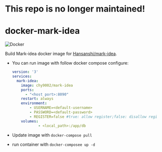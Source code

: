 

This repo is no longer maintained!
================


# docker-mark-idea
 
![Docker](https://github.com/chy9002/docker-mark-idea/workflows/Docker/badge.svg?branch=main)

Build Mark-idea docker image for [Hansanshi/mark-idea](https://github.com/Hansanshi/mark-idea).

* You can run image with follow docker compose configure:

  ```yaml
  version: '3'
  services:
    mark-idea:
      image: chy9002/mark-idea
      ports:
        - "<host port>:8090"
      restart: always
      environment:
          - USERNAME=<default-username>
          - PASSWORD=<default-password>
          - REGISTER=false #true: allow register;false: disallow register
      volumes:
              - <local_path>:/app/db
  ```

* Update image with `docker-compose pull`
* run container with `docker-composee up -d`
